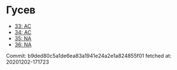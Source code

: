 # Гусев
- [33: AC](33.md)
- [34: AC](34.md)
- [35: NA](35.md)
- [36: NA](36.md)

Commit: b9ded80c5a1de6ea83a1941e24a2e1a824855f01
 fetched at: 20201202-171723
